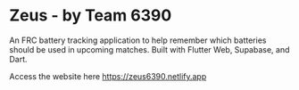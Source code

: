 # Zeus - by Team 6390
An FRC battery tracking application to help remember which batteries should be used in upcoming matches. Built with Flutter Web, Supabase, and Dart.

Access the website here https://zeus6390.netlify.app
